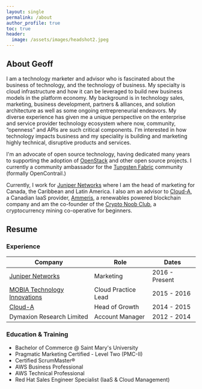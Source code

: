 ```yaml
---
layout: single
permalink: /about
author_profile: true
toc: true
header:
  image: /assets/images/headshot2.jpeg
---
```

## About Geoff

I am a technology marketer and advisor who is fascinated about the business of
technology, and the technology of business. My specialty is cloud infrastructure
and how it can be leveraged to build new business models in the platform
economy. My background is in technology sales, marketing, business development,
partners & alliances, and solution architecture as well as some ongoing
entrepreneurial endeavors. My diverse experience has given me a unique
perspective on the enterprise and service provider technology ecosystem
where now, community, “openness” and APIs are such critical components. I'm
interested in how technology impacts business and my speciality is building and
marketing highly technical, disruptive products and services.

I'm an advocate of open source technology, having dedicated many years to
supporting the adoption of [OpenStack](https://www.openstack.org/) and other
open source projects. I currently a community ambassador for
the [Tungsten Fabric](https://tungsten.io/) community (formally OpenContrail.)

Currently, I work for [Juniper Networks](https://www.juniper.net) where I am the
head of marketing for Canada, the Caribbean and Latin America. I also am an
advisor to [Cloud-A](https://www.clouda.ca), a Canadian IaaS provider,
[Ammeris](https://www.ammeris.com), a renewables powered blockchain company and
am the co-founder of the [Crypto Noob Club](https://cryptonoob.club/), a
cryptocurrency mining co-operative for beginners.

## Resume

### Experience

| Company                      	| Role                	| Dates          	|
|------------------------------	|---------------------	|----------------	|
| [Juniper Networks](https://www.juniper.net/us/en/)             	| Marketing           	| 2016 - Present 	|   
| [MOBIA Technology Innovations](https://mobia.io/) 	| Cloud Practice Lead 	| 2015 - 2016    	|   
| [Cloud-A](https://www.clouda.ca)                      	| Head of Growth      	| 2014 - 2015    	|
| Dymaxion Research Limited     | Account Manager      	| 2012 - 2014    	|

### Education & Training

- Bachelor of Commerce @ Saint Mary's University
- Pragmatic Marketing Certified - Level Two (PMC-II)
- Certified ScrumMaster®
- AWS Business Professional
- AWS Technical Professional
- Red Hat Sales Engineer Specialist (IaaS & Cloud Management)

